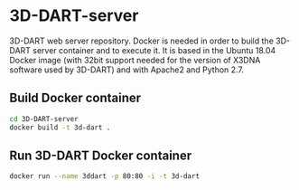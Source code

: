 # 3D-DART-server

3D-DART web server repository. Docker is needed in order to build the 3D-DART server container and to execute it. It is based in the Ubuntu 18.04 Docker image (with 32bit support needed for the version of X3DNA software used by 3D-DART) and with Apache2 and Python 2.7.

## Build Docker container

```bash
cd 3D-DART-server
docker build -t 3d-dart .
```

## Run 3D-DART Docker container

```bash
docker run --name 3ddart -p 80:80 -i -t 3d-dart
```


